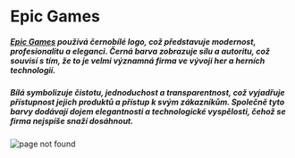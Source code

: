 # Epic Games


##### [Epic Games](https://cs.wikipedia.org/wiki/Elektrotechnika) používá černobílé logo, což představuje modernost, profesionalitu a eleganci. Černá barva zobrazuje sílu a autoritu, což souvisí s tím, že to je velmi významná firma ve vývoji her a herních technologií.
##### Bílá symbolizuje čistotu, jednoduchost a transparentnost, což vyjadřuje přístupnost jejich produktů a přístup k svým zákazníkům. Společně tyto barvy dodávají dojem elegantnosti a technologické vyspělosti, čehož se firma nejspíše snaží dosáhnout.











![page not found](https://upload.wikimedia.org/wikipedia/commons/thumb/3/31/Epic_Games_logo.svg/150px-Epic_Games_logo.svg.png)
